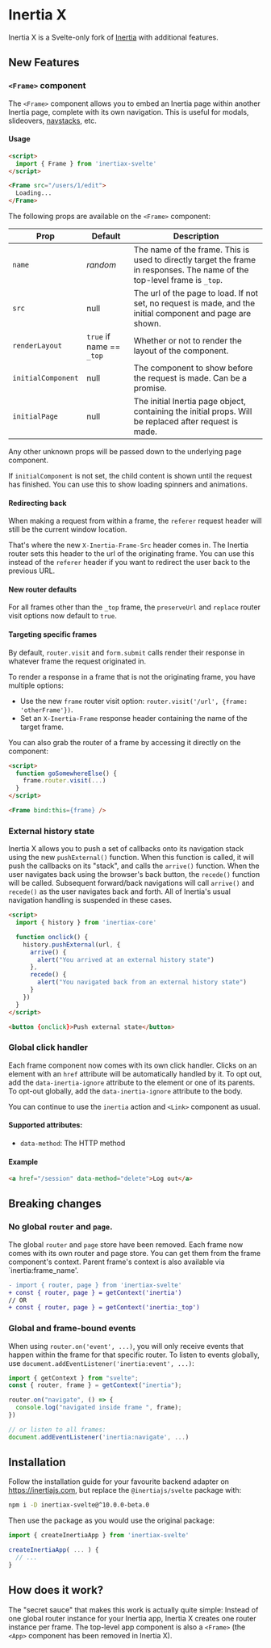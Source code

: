 # Inertia X

Inertia X is a Svelte-only fork of [Inertia](https://github.com/inertiajs/inertia) with additional features.

## New Features

### `<Frame>` component

The `<Frame>` component allows you to embed an Inertia page within another Inertia page, complete with its own navigation. This is useful for modals, slideovers, [navstacks](https://github.com/shitcoinsociety/shitcoinswap/tree/main/app/frontend/lib/navstack), etc.

#### Usage

```html
<script>
  import { Frame } from 'inertiax-svelte'
</script>

<Frame src="/users/1/edit">
  Loading...
</Frame>
```

The following props are available on the `<Frame>` component:

 Prop | Default | Description
-----|------|-------
 `name` | *random* | The name of the frame. This is used to directly target the frame in responses. The name of the top-level frame is `_top`.
`src` | null | The url of the page to load. If not set, no request is made, and the initial component and page are shown.
`renderLayout` | `true` if name == `_top` | Whether or not to render the layout of the component.
`initialComponent` | null | The component to show before the request is made. Can be a promise.
`initialPage` | null | The initial Inertia page object, containing the initial props. Will be replaced after request is made.

Any other unknown props will be passed down to the underlying page component.

If `initialComponent` is not set, the child content is shown until the request has finished. You can use this to show loading spinners and animations.

#### Redirecting back

When making a request from within a frame, the `referer` request header will still be the current window location. 

That's where the new `X-Inertia-Frame-Src` header comes in. The Inertia router sets this header to the url of the originating frame. You can use this instead of the `referer` header if you want to redirect the user back to the previous URL. 

#### New router defaults

For all frames other than the `_top` frame, the `preserveUrl` and `replace` router visit options now default to `true`.

#### Targeting specific frames

By default, `router.visit` and `form.submit` calls render their response in whatever frame the request originated in.

To render a response in a frame that is not the originating frame, you have multiple options:

- Use the new `frame` router visit option: `router.visit('/url', {frame: 'otherFrame'})`.
- Set an `X-Inertia-Frame` response header containing the name of the target frame.

You can also grab the router of a frame by accessing it directly on the component:

```html
<script>
  function goSomewhereElse() {
    frame.router.visit(...)
  }
</script>

<Frame bind:this={frame} />
```

### External history state

Inertia X allows you to push a set of callbacks onto its navigation stack using the new `pushExternal()` function. When this function is called, it will push the callbacks on its "stack", and calls the `arrive()` function. When the user navigates back using the browser's back button, the `recede()` function will be called. Subsequent forward/back navigations will call `arrive()` and `recede()` as the user navigates back and forth. All of Inertia's usual navigation handling is suspended in these cases.

```html
<script>
  import { history } from 'inertiax-core'

  function onclick() {
    history.pushExternal(url, {
      arrive() {
        alert("You arrived at an external history state")
      },
      recede() {
        alert("You navigated back from an external history state")
      }
    })
  }
</script>

<button {onclick}>Push external state</button>
```

### Global click handler

Each frame component now comes with its own click handler. Clicks on an element with an `href` attribute will be automatically handled by it. To opt out, add the `data-inertia-ignore` attribute to the element or one of its parents. To opt-out globally, add the `data-inertia-ignore` attribute to the body. 

You can continue to use the `inertia` action and `<Link>` component as usual.

#### Supported attributes:

- `data-method`: The HTTP method

#### Example

```html
<a href="/session" data-method="delete">Log out</a>
```

## Breaking changes

### No global `router` and `page`.

The global `router` and `page` store have been removed. Each frame now comes with its own router and page store. You can get them from the frame component's context. Parent frame's context is also available via `inertia:frame_name'.

```diff
- import { router, page } from 'inertiax-svelte'
+ const { router, page } = getContext('inertia')
// OR
+ const { router, page } = getContext('inertia:_top')
```

### Global and frame-bound events

When using `router.on('event', ...)`, you will only receive events that happen within the frame for that specific router. To listen to events globally, use `document.addEventListener('inertia:event', ...)`:

```js
import { getContext } from "svelte";
const { router, frame } = getContext("inertia");

router.on("navigate", () => {
  console.log("navigated inside frame ", frame);
})

// or listen to all frames:
document.addEventListener('inertia:navigate', ...)

```

## Installation

Follow the installation guide for your favourite backend adapter on https://inertiajs.com, but replace the `@inertiajs/svelte` package with:

```bash
npm i -D inertiax-svelte@^10.0.0-beta.0
```

Then use the package as you would use the original package:

```js
import { createInertiaApp } from 'inertiax-svelte'

createInertiaApp( ... ) {
  // ...
}
```

## How does it work?

The "secret sauce" that makes this work is actually quite simple: Instead of one global router instance for your Inertia app, Inertia X creates one router instance per frame. The top-level app component is also a `<Frame>` (the `<App>` component has been removed in Inertia X).


